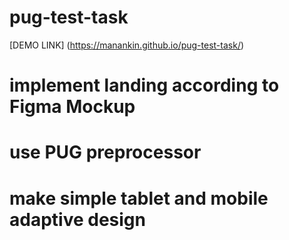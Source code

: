# pug-test-task

[DEMO LINK] (https://manankin.github.io/pug-test-task/)

# implement landing according to Figma Mockup
# use PUG preprocessor
# make simple tablet and mobile adaptive design

